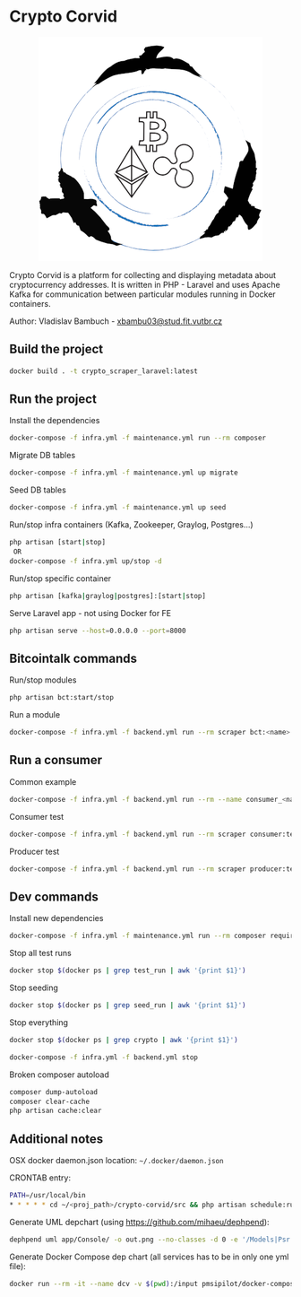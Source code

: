 # Crypto Corvid

<p align="center">
  <img src="assets/logo.png">
</p>

Crypto Corvid is a platform for collecting and displaying metadata about cryptocurrency addresses. It is written in PHP - Laravel and uses Apache Kafka for communication between particular modules running in Docker containers.

Author: Vladislav Bambuch - xbambu03@stud.fit.vutbr.cz


## Build the project
```bash
docker build . -t crypto_scraper_laravel:latest
```

## Run the project
Install the dependencies
```bash
docker-compose -f infra.yml -f maintenance.yml run --rm composer
```

Migrate DB tables
```bash
docker-compose -f infra.yml -f maintenance.yml up migrate
```

Seed DB tables
```bash
docker-compose -f infra.yml -f maintenance.yml up seed
```

Run/stop infra containers (Kafka, Zookeeper, Graylog, Postgres...)
```bash
php artisan [start|stop]
 OR
docker-compose -f infra.yml up/stop -d
```

Run/stop specific container
```bash
php artisan [kafka|graylog|postgres]:[start|stop]
```

Serve Laravel app - not using Docker for FE
```bash
php artisan serve --host=0.0.0.0 --port=8000
```

## Bitcointalk commands
Run/stop modules
```bash
php artisan bct:start/stop
```
Run a module  
```bash
docker-compose -f infra.yml -f backend.yml run --rm scraper bct:<name>
```
             
## Run a consumer 
Common example
```bash
docker-compose -f infra.yml -f backend.yml run --rm --name consumer_<name> <service> <artisan command>
```

Consumer test
```bash
docker-compose -f infra.yml -f backend.yml run --rm scraper consumer:test 
```

Producer test
```bash
docker-compose -f infra.yml -f backend.yml run --rm scraper producer:test 
```

## Dev commands
Install new dependencies
```bash
docker-compose -f infra.yml -f maintenance.yml run --rm composer require <package>
```

Stop all test runs
```bash
docker stop $(docker ps | grep test_run | awk '{print $1}')
```

Stop seeding
```bash
docker stop $(docker ps | grep seed_run | awk '{print $1}')
```

Stop everything
```bash
docker stop $(docker ps | grep crypto | awk '{print $1}')
```
```bash
docker-compose -f infra.yml -f backend.yml stop
```

Broken composer autoload
```bash
composer dump-autoload
composer clear-cache
php artisan cache:clear
```

## Additional notes
OSX docker daemon.json location: `~/.docker/daemon.json`

CRONTAB entry:
```bash
PATH=/usr/local/bin
* * * * * cd ~/<proj_path>/crypto-corvid/src && php artisan schedule:run >/tmp/cron.stdout.log 2>/tmp/cron.stderr.log
```

Generate UML depchart (using https://github.com/mihaeu/dephpend):
```bash
dephpend uml app/Console/ -o out.png --no-classes -d 0 -e '/Models|Psr|Symfony|GuzzleHttp|RdKafka|Illuminate|Tests|Bitcoinabuse|Bitinfocharts|Docker|Constants/' 
```

Generate Docker Compose dep chart (all services has to be in only one yml file):
```bash
docker run --rm -it --name dcv -v $(pwd):/input pmsipilot/docker-compose-viz render -o ./all.png -m image all.yml --no-volumes -f
```
